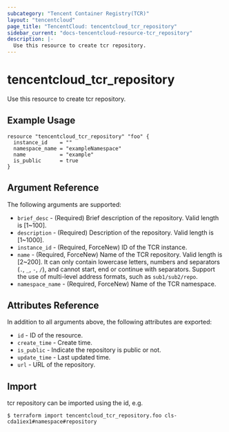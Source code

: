 ```yaml
---
subcategory: "Tencent Container Registry(TCR)"
layout: "tencentcloud"
page_title: "TencentCloud: tencentcloud_tcr_repository"
sidebar_current: "docs-tencentcloud-resource-tcr_repository"
description: |-
  Use this resource to create tcr repository.
---
```


# tencentcloud_tcr_repository

Use this resource to create tcr repository.

## Example Usage

```hcl
resource "tencentcloud_tcr_repository" "foo" {
  instance_id    = ""
  namespace_name = "exampleNamespace"
  name           = "example"
  is_public      = true
}
```

## Argument Reference

The following arguments are supported:

* `brief_desc` - (Required) Brief description of the repository. Valid length is [1~100].
* `description` - (Required) Description of the repository. Valid length is [1~1000].
* `instance_id` - (Required, ForceNew) ID of the TCR instance.
* `name` - (Required, ForceNew) Name of the TCR repository. Valid length is [2~200]. It can only contain lowercase letters, numbers and separators (`.`, `_`, `-`, `/`), and cannot start, end or continue with separators. Support the use of multi-level address formats, such as `sub1/sub2/repo`.
* `namespace_name` - (Required, ForceNew) Name of the TCR namespace.

## Attributes Reference

In addition to all arguments above, the following attributes are exported:

* `id` - ID of the resource.
* `create_time` - Create time.
* `is_public` - Indicate the repository is public or not.
* `update_time` - Last updated time.
* `url` - URL of the repository.


## Import

tcr repository can be imported using the id, e.g.

```
$ terraform import tencentcloud_tcr_repository.foo cls-cda1iex1#namespace#repository
```

